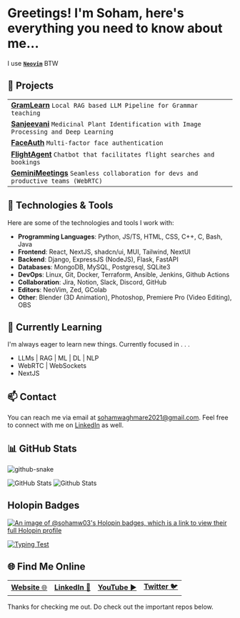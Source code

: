
# Greetings! I'm Soham, here's everything you need to know about me...
I use [<b>`Neovim`</b>](https://github.com/sohamw03/neovim) BTW

## 📖 Projects
<table>
  <tbody>
  <tr>
    <td>
      <a href="https://github.com/sohamw03/GramLearn"><strong>GramLearn</strong></a> <code>Local RAG based LLM Pipeline for Grammar teaching</code>
    </td>
  </tr>
  <tr>
    <td>
    <a href="https://github.com/Neurexa/Sanjeevani"><strong>Sanjeevani</strong></a> <code>Medicinal Plant Identification with Image Processing and Deep Learning</code>
    </td>
  </tr>
  <tr>
    <td>
    <a href="https://github.com/sohamw03/face-detect-recog"><strong>FaceAuth</strong></a> <code>Multi-factor face authentication</code>
    </td>
  </tr>
  <tr>
    <td>
    <a href="https://github.com/sohamw03/function-calling-flights"><strong>FlightAgent</strong></a> <code>Chatbot that facilitates flight searches and bookings</code>
    </td>
  </tr>
  <tr>
    <td>
    <a href="https://github.com/sohamw03/geminimeeting"><strong>GeminiMeetings</strong></a> <code>Seamless collaboration for devs and productive teams (WebRTC)</code>
    </td>
  </tr>
  </tbody>
</table>

## 🔧 Technologies & Tools

Here are some of the technologies and tools I work with:

- **Programming Languages**: Python, JS/TS, HTML, CSS, C++, C, Bash, Java
- **Frontend**: React, NextJS, shadcn/ui, MUI, Tailwind, NextUI
- **Backend**: Django, ExpressJS (NodeJS), Flask, FastAPI
- **Databases**: MongoDB, MySQL, Postgresql, SQLite3
- **DevOps**: Linux, Git, Docker, Terraform, Ansible, Jenkins, Github Actions
- **Collaboration**: Jira, Notion, Slack, Discord, GitHub
- **Editors**: NeoVim, Zed, GColab
- **Other**: Blender (3D Animation), Photoshop, Premiere Pro (Video Editing), OBS

## 🌱 Currently Learning

I'm always eager to learn new things. Currently focused in . . .

- LLMs | RAG | ML | DL | NLP
- WebRTC | WebSockets
- NextJS

## 📫 Contact

You can reach me via email at sohamwaghmare2021@gmail.com. Feel free to connect with me on [LinkedIn](https://www.linkedin.com/in/soham-waghmare) as well.


## 📊 GitHub Stats
<picture>
  <source media="(prefers-color-scheme: dark)" srcset="/../output/github-contribution-grid-snake-dark.svg" />
  <source media="(prefers-color-scheme: light)" srcset="/../output/github-contribution-grid-snake.svg" />
  <img alt="github-snake" src="/../output/github-contribution-grid-snake.svg"/>
</picture>

![GitHub Stats](https://github-readme-stats.vercel.app/api?username=sohamw03&theme=dark&show_icons=true&hide_border=true&count_private=true&card_width=1000)
![Github Stats](https://github-readme-stats.vercel.app/api/top-langs/?username=sohamw03&theme=dark&show_icons=true&hide_border=true&card_width=1000)

## Holopin Badges
[![An image of @sohamw03's Holopin badges, which is a link to view their full Holopin profile](https://holopin.me/sohamw03)](https://holopin.io/@sohamw03)

<a href="https://10fastfingers.com/typing-test/english"><img src="http://img.10fastfingers.com/badge/typing-test_1_CL.png" alt="Typing Test" /></a>

## 🌐 Find Me Online
<table>
  <tbody>
    <tr>
      <td>
        <a href="https://sohamw03.github.io/"><b>Website</b> 🌐</a>
      </td>
      <td>
        <a href="https://www.linkedin.com/in/soham-waghmare/"><b>LinkedIn</b> 💼</a>
      </td>
      <td>
        <a href="https://youtube.com/@sohamwaghmare?si=97Xf61kJmUlueU06"><b>YouTube</b> ▶️</a>
      </td>
      <td>
        <a href="https://twitter.com/_SohamWaghmare_"><b>Twitter</b> 🐦</a>
      </td>
    </tr>
  </tbody>
</table>

Thanks for checking me out. Do check out the important repos below.
